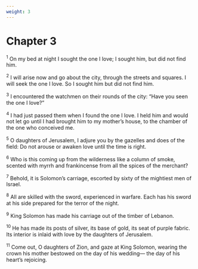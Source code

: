 ```yaml
---
weight: 3
---
```


# Chapter 3

<sup>1</sup> On my bed at night I sought the one I love; I sought him, but did not find him. 

<sup>2</sup> I will arise now and go about the city, through the streets and squares. I will seek the one I love. So I sought him but did not find him. 

<sup>3</sup> I encountered the watchmen on their rounds of the city: “Have you seen the one I love?” 

<sup>4</sup> I had just passed them when I found the one I love. I held him and would not let go until I had brought him to my mother’s house, to the chamber of the one who conceived me. 

<sup>5</sup> O daughters of Jerusalem, I adjure you by the gazelles and does of the field: Do not arouse or awaken love until the time is right. 

<sup>6</sup> Who is this coming up from the wilderness like a column of smoke, scented with myrrh and frankincense from all the spices of the merchant? 

<sup>7</sup> Behold, it is Solomon’s carriage, escorted by sixty of the mightiest men of Israel. 

<sup>8</sup> All are skilled with the sword, experienced in warfare. Each has his sword at his side prepared for the terror of the night. 

<sup>9</sup> King Solomon has made his carriage out of the timber of Lebanon. 

<sup>10</sup> He has made its posts of silver, its base of gold, its seat of purple fabric. Its interior is inlaid with love by the daughters of Jerusalem. 

<sup>11</sup> Come out, O daughters of Zion, and gaze at King Solomon, wearing the crown his mother bestowed on the day of his wedding— the day of his heart’s rejoicing. 


